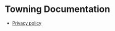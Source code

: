 # Towning Documentation

* [Privacy policy](https://github.com/vahurh/towning-docs/privacy-policy.md)
